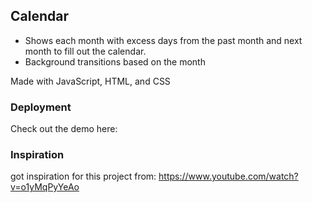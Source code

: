 ## Calendar

- Shows each month with excess days from the past month and next month to fill out the calendar.
- Background transitions based on the month

Made with JavaScript, HTML, and CSS

### Deployment
Check out the demo here:

### Inspiration
got inspiration for this project from: https://www.youtube.com/watch?v=o1yMqPyYeAo